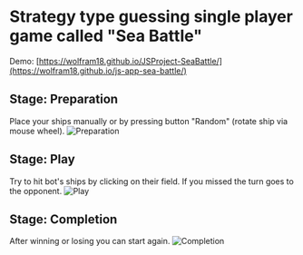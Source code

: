 # Strategy type guessing single player game called "Sea Battle"
Demo: [https://wolfram18.github.io/JSProject-SeaBattle/](https://wolfram18.github.io/js-app-sea-battle/)
## Stage: Preparation
Place your ships manually or by pressing button "Random" (rotate ship via mouse wheel).
![Preparation](Images/Preparation.png)
## Stage: Play
Try to hit bot's ships by clicking on their field. If you missed the turn goes to the opponent.
![Play](Images/Play.png)
## Stage: Completion
After winning or losing you can start again.
![Completion](Images/Completion.png)
